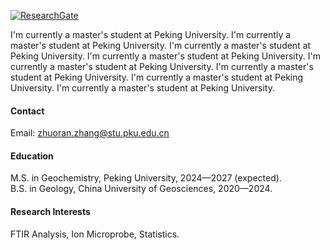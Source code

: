 [![ResearchGate](https://img.shields.io/badge/research_gate-%2300CCBB?style=for-the-badge&logo=researchgate&logoColor=white)](https://www.researchgate.net/profile/Zhuoran-Zhang-21)

I'm currently a master's student at Peking University. I'm currently a master's student at Peking University. I'm currently a master's student at Peking University. I'm currently a master's student at Peking University. I'm currently a master's student at Peking University. I'm currently a master's student at Peking University. I'm currently a master's student at Peking University. I'm currently a master's student at Peking University. 

#### Contact
Email: zhuoran.zhang@stu.pku.edu.cn

#### Education
M.S. in Geochemistry, Peking University, 2024—2027 (expected).\
B.S. in Geology, China University of Geosciences, 2020—2024.

#### Research Interests
FTIR Analysis, Ion Microprobe, Statistics.

